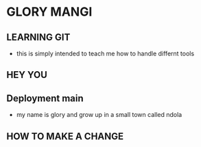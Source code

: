 # GLORY MANGI
 
## LEARNING GIT
 - this is simply intended to teach me how to handle differnt tools

## HEY YOU

## Deployment main
- my name is glory and grow up in a small town called ndola
## HOW TO MAKE A CHANGE
